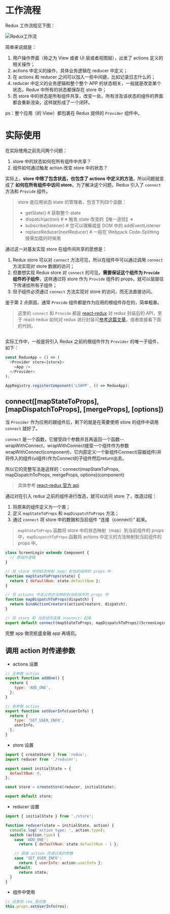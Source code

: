 # 工作流程

Redux 工作流程见下图：   

![Redux工作流](http://ol9ge41ud.bkt.clouddn.com/redux.jpg)    

简单来说就是：   

1. 用户操作界面（称之为 View 或者 UI 层或者视图层），出发了 actions 定义的相关操作；
2. actions 中定义的操作，具体业务逻辑在 reducer 中定义；
3. 在 actions 和 reducer 之间可以加入一些中间键，比如记录日志什么的；
4. reducer 中定义的业务逻辑和整个整个 APP 的状态相关，一般就是改变某个状态，Redux 中所有的状态都保存在 store 中；
5. 而 store 中的状态是所有组件共享，改变一处，所有涉及该状态的组件的界面都会重新渲染，这样就形成了一个闭环。   

ps：整个应用（的 View）都包裹在 Redux 提供的 `Provider` 组件中。

# 实际使用

在实际使用之前先问两个问题：   

1. store 中的状态如何在所有组件中共享？
2. 组件如何通过触发 action 改变 store 中的状态？  

实际上，**store 中除了包含状态，也包含了 actions 中定义的方法**，所以问题就变成了 **如何在所有组件中访问 store**。为了解决这个问题，Redux 引入了 `connect` 方法和 `Provide` 组件。   

> store 是应用状态 state 的管理者，包含下列四个函数：   
> - getState() # 获取整个 state   
> - dispatch(action) # ※ 触发 state 改变的【唯一途径】※   
> - subscribe(listener) # 您可以理解成是 DOM 中的 addEventListener   
> - replaceReducer(nextReducer) # 一般在 Webpack Code-Splitting 按需加载的时候用       

通过这一对基友实现 store 在组件间共享的思想是：

1. Redux store 可以对 `connect` 方法可见，所以在组件中可以通过调用 `connect` 方法实现对 store 数据的访问；
2. 但要想实现 Redux store 对 `connect` 的可见，**需要保证这个组件为 `Provide` 组件的子组件**，这样通过将 store 作为 `Provide` 组件的 props，就可以层层往下传递给所有子组件；
3. 但子组件必须通过 `connect` 方法实现对 store 的访问，而无法直接访问。   

鉴于第 2 点原因，通常 `Provide` 组件都是作为应用的根组件存在的，简单粗暴。   

> 这里的 `connect` 和 `Provide` 都是 [react-redux](https://github.com/reactjs/react-redux) 对 redux 封装后的 API，至于 react-redux 如何对 redux 进行封装可[参考这篇文章](http://www.ruanyifeng.com/blog/2016/09/redux_tutorial_part_three_react-redux.html)，或者直接看下面的代码。

## <Provider store>

实际工作中，一般是将引入 Redux 之前的根组件作为 `Provider` 的唯一子组件，如下：   

```js
const ReduxApp = () => (
  <Provider store={store}>
    <App />
  </Provider>
);

AppRegistry.registerComponent('LSAPP', () => ReduxApp);
```

## connect([mapStateToProps], [mapDispatchToProps], [mergeProps], [options])     

当 `Provider` 作为应用的跟组件后，剩下的就是在需要使用 store 的组件中调用 `connect` 就好了。    

`connect` 是一个函数，它接受四个参数并且再返回一个函数--wrapWithConnect，wrapWithConnect接受一个组件作为参数wrapWithConnect(component)，它内部定义一个新组件Connect(容器组件)并将传入的组件(ui组件)作为Connect的子组件然后return出去。   

所以它的完整写法是这样的：connect(mapStateToProps, mapDispatchToProps, mergeProps, options)(component)   

> 具体参考 [react-redux 官方 api](https://github.com/reactjs/react-redux/blob/master/docs/api.md#provider-store)

通过对在引入 redux 之前的组件进行改造，就可以访问 store 了，改造过程：   

1. 将原来的组件定义为一个类；
2. 定义 `mapStateToProps` 和 `mapDispatchToProps` 方法；
3. 通过 `connect` 将 store 中的数据和当前组件 “连接（connect）” 起来。

> `mapStateToProps` 函数将 store 中的状态映射（map）到当前组件的 props 中，`mapDispatchToProps` 函数将 actions 中定义的方法映射到当前组件的 props 中。

```js
class ScreenLogin extends Component {
  // 原组件逻辑
}

// 将 store 中的状态映射（map）到当前组件的 props 中
function mapStateToProps(state) {
  return { defaultNum: state.defaultNum };
}

// 将 actions 中定义的方法映射到当前组件的 props 中
function mapDispatchToProps(dispatch) {
  return bindActionCreators(actionCreators, dispatch);
}

// 将 store 和 当前组件连接（connect）起来
export default connect(mapStateToProps, mapDispatchToProps)(ScreenLogin);
```

完整 app 做完榄盛金融 app 再填坑。   

## 调用 action 时传递参数

- actions 设置

```js
// 无参数 action
export function addOne() {
  return {
    type: 'ADD_ONE',
  };
}

// 有参数 action
export function setUserInfo(userInfo) {
  return {
    type: 'SET_USER_INFO',
    userInfo,
  };
}
```

- store 设置

```js
import { createStore } from 'redux';
import reducer from './reducer';

export const initialState = {
  defaultNum: 0,
};

const store = createStore(reducer, initialState);

export default store;
```

- reducer 设置

```js
import { initialState } from './store';

function reducer(state = initialState, action) {
  console.log('action type: ', action.type);
  switch (action.type) {
    case 'ADD_ONE':
      return { defaultNum: state.defaultNum - 1 };

    // 获取 action 传递过来的参数
    case 'SET_USER_INFO':
      return { userInfo: action.userInfo };
    default:
      return state;
  }
}
```

- 组件中使用

```js
// 这里的 res 是对象
this.props.setUserInfo(res);
```
